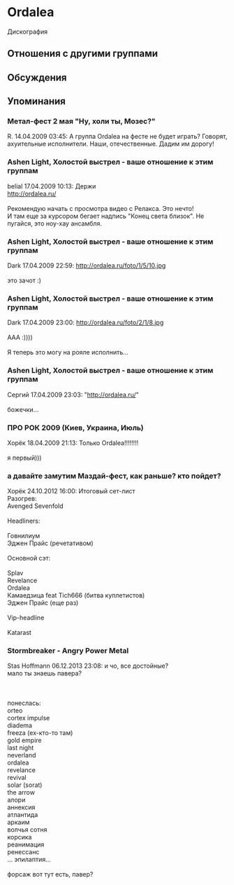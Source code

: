 # Ordalea

Дискография

## Отношения с другими группами


## Обсуждения


## Упоминания

### Метал-фест 2 мая &quot;Ну, холи ты, Мозес?&quot;

R. 14.04.2009 03:45:
А группа Ordalea на фесте не будет играть? Говорят, ахуительные исполнители. Наши, отечественные. Дадим им дорогу!

### Ashen Light, Холостой выстрел - ваше отношение к этим группам

belial 17.04.2009 10:13:
Держи<BR><A HREF="http://ordalea.ru/" TARGET="_blank">http://ordalea.ru/</A><BR><BR>Рекомендую начать с просмотра видео с Релакса. Это нечто!<BR>И там еще за курсором бегает надпись "Конец света близок". Не пугайся, это ноу-хау ансамбля.

### Ashen Light, Холостой выстрел - ваше отношение к этим группам

Dark 17.04.2009 22:59:
<A HREF="http://ordalea.ru/foto/1/5/10.jpg" TARGET="_blank">http://ordalea.ru/foto/1/5/10.jpg</A><BR><BR>это зачот :)

### Ashen Light, Холостой выстрел - ваше отношение к этим группам

Dark 17.04.2009 23:00:
<A HREF="http://ordalea.ru/foto/2/1/8.jpg" TARGET="_blank">http://ordalea.ru/foto/2/1/8.jpg</A><BR><BR>ААА :))))<BR><BR>Я теперь это могу на рояле исполнить...

### Ashen Light, Холостой выстрел - ваше отношение к этим группам

Сергий 17.04.2009 23:03:
"<A HREF="http://ordalea.ru/" TARGET="_blank">http://ordalea.ru/</A>"<BR><BR>божечки...

### ПРО РОК 2009 (Киев, Украина, Июль)

Хорёк 18.04.2009 21:13:
Только Ordalea!!!!!!!!<BR><BR>я первый)))

### а давайте замутим Маздай-фест, как раньше? кто пойдет?

Хорёк 24.10.2012 16:00:
Итоговый сет-лист<BR>Разогрев:<BR>Avenged Sevenfold<BR><BR>Headliners:<BR><BR>Говнилиум<BR>Эджен Прайс (речетативом)<BR><BR>Основной сэт:<BR><BR>Splav<BR>Revelance<BR>Ordalea<BR>Камаедзица feat Tich666 (битва куплетистов)<BR>Эджен Прайс (еще раз)<BR><BR>Vip-headline<BR><BR>Katarast

### Stormbreaker - Angry Power Metal

Stas Hoffmann 06.12.2013 23:08:
и чо, все достойные?<BR>мало ты знаешь павера?<BR><BR><BR><BR>понеслась:<BR>orteo<BR>cortex impulse<BR>diadema<BR>freeza (ex-кто-то там)<BR>gold empire<BR>last night<BR>neverland<BR>ordalea<BR>revelance<BR>revival<BR>solar (sorat)<BR>the arrow<BR>алори<BR>аннексия<BR>атлантида<BR>аркаим<BR>волчья сотня<BR>корсика<BR>реанимация<BR>ренессанс<BR>... эпилаптия...<BR><BR>форсаж вот тут есть, павер?<BR><BR><BR>

